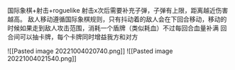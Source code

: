 国际象棋+射击+roguelike
射击x次后需要补充子弹，子弹有上限，距离越近伤害越高。
敌人移动遵循国际象棋规则，只有抖动着的敌人会在下回合移动，移动的时候如果走到敌人攻击范围，消耗一个盾牌（类似耗血）不过每回合血量补满
回合间可以抽卡牌，每个卡牌同时增益我方和对方



![[Pasted image 20221004020740.png]]
![[Pasted image 20221004021540.png]]
